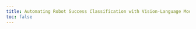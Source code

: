 ```yaml
---
title: Automating Robot Success Classification with Vision-Language Models
toc: false
---
```




<!-- {{< video src="armsim.mp4" >}} -->
